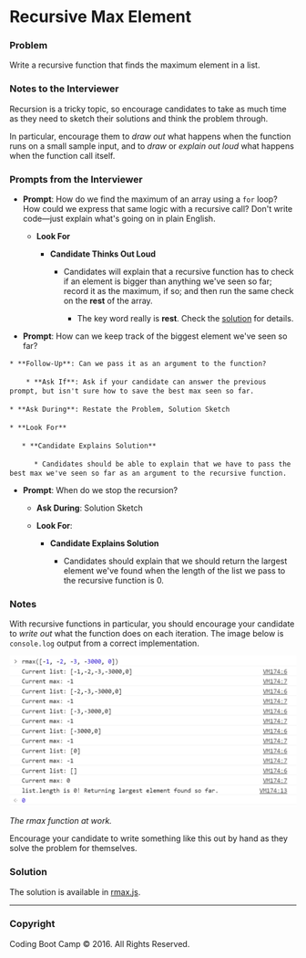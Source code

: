 # Recursive Max Element

### Problem

Write a recursive function that finds the maximum element in a list.

### Notes to the Interviewer

Recursion is a tricky topic, so encourage candidates to take as much time as they need to sketch their solutions and think the problem through.

In particular, encourage them to _draw out_ what happens when the function runs on a small sample input, and to _draw_ or _explain out loud_ what happens when the function call itself.

### Prompts from the Interviewer

* **Prompt**: How do we find the maximum of an array using a `for` loop? How could we express that same logic with a recursive call? Don't write code—just explain what's going on in plain English.

  * **Look For**

    * **Candidate Thinks Out Loud**

      * Candidates will explain that a recursive function has to check if an element is bigger than anything we've seen so far; record it as the maximum, if so; and then run the same check on the **rest** of the array.

        * The key word really is **rest**. Check the [solution](Solved/rmax.js) for details.

* **Prompt**: How can we keep track of the biggest element we've seen so far?


```
* **Follow-Up**: Can we pass it as an argument to the function?

    * **Ask If**: Ask if your candidate can answer the previous prompt, but isn't sure how to save the best max seen so far.

* **Ask During**: Restate the Problem, Solution Sketch

* **Look For**

   * **Candidate Explains Solution**

      * Candidates should be able to explain that we have to pass the best max we've seen so far as an argument to the recursive function.
```

* **Prompt**: When do we stop the recursion?

  * **Ask During**: Solution Sketch

  * **Look For**:

    * **Candidate Explains Solution**

      * Candidates should explain that we should return the largest element we've found when the length of the list we pass to the recursive function is 0.

### Notes

With recursive functions in particular, you should encourage your candidate to _write out_ what the function does on each iteration. The image below is `console.log` output from a correct implementation.

![The rmax function at work.](Images/rmax.png)

_The rmax function at work._

Encourage your candidate to write something like this out by hand as they solve the problem for themselves.

### Solution

The solution is available in [rmax.js](Solved/rmax.js).

- - -

### Copyright

Coding Boot Camp © 2016. All Rights Reserved.
